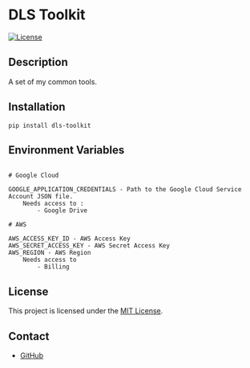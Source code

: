 # DLS Toolkit

[![License](https://img.shields.io/badge/license-MIT-blue.svg)](LICENSE)

## Description

A set of my common tools.


## Installation

`pip install dls-toolkit`

## Environment Variables

```

# Google Cloud

GOOGLE_APPLICATION_CREDENTIALS - Path to the Google Cloud Service Account JSON file.
    Needs access to :
        - Google Drive

# AWS

AWS_ACCESS_KEY_ID - AWS Access Key
AWS_SECRET_ACCESS_KEY - AWS Secret Access Key
AWS_REGION - AWS Region
    Needs access to 
        - Billing

```

## License

This project is licensed under the [MIT License](LICENSE).

## Contact

- [GitHub](https://github.com/your-username)
